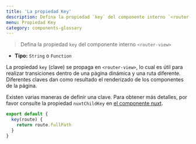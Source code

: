 ```yaml
---
title: 'La propiedad Key'
description: Defina la propiedad `key` del componente interno `<router-view>`
menu: Propiedad Key
category: components-glossary
---
```


> Defina la propiedad `key` del componente interno `<router-view>`

- **Tipo:** `String` o `Function`

La propiedad `key` (clave) se propaga en `<router-view>`, lo cual es útil para realizar transiciones dentro de una página dinámica y una ruta diferente. Diferentes claves dan como resultado el renderizado de los componentes de la página.

Existen varias maneras de definir una clave. Para obtener más detalles, por favor consulte la propiedad `nuxtChildKey` en [el componente nuxt](/guides/features/nuxt-components).

```js
export default {
  key(route) {
    return route.fullPath
  }
}
```
